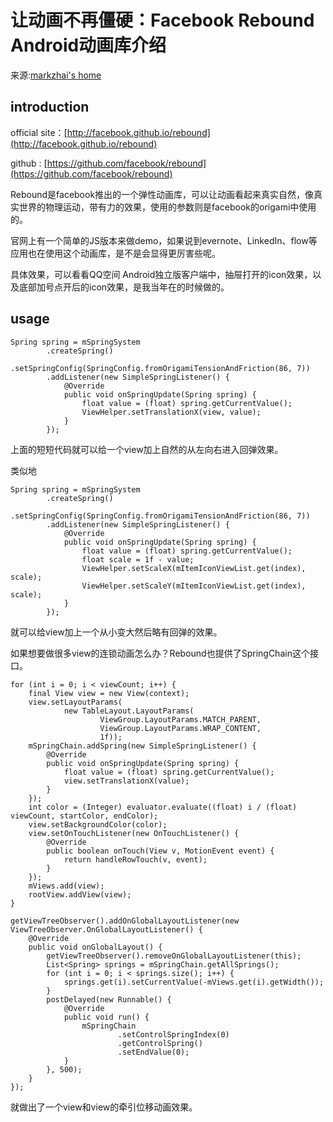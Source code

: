 # 让动画不再僵硬：Facebook Rebound Android动画库介绍

来源:[markzhai's home](http://blog.zhaiyifan.cn/2015/03/13/%E8%AE%A9%E5%8A%A8%E7%94%BB%E4%B8%8D%E5%86%8D%E5%83%B5%E7%A1%AC%EF%BC%9AFacebook-Rebound-Android%E5%8A%A8%E7%94%BB%E5%BA%93%E4%BB%8B%E7%BB%8D/)

## introduction
official site：[http://facebook.github.io/rebound](http://facebook.github.io/rebound)

github : [https://github.com/facebook/rebound](https://github.com/facebook/rebound)

Rebound是facebook推出的一个弹性动画库，可以让动画看起来真实自然，像真实世界的物理运动，带有力的效果，使用的参数则是facebook的origami中使用的。

官网上有一个简单的JS版本来做demo，如果说到evernote、LinkedIn、flow等应用也在使用这个动画库，是不是会显得更厉害些呢。

具体效果，可以看看QQ空间 Android独立版客户端中，抽屉打开的icon效果，以及底部加号点开后的icon效果，是我当年在的时候做的。

## usage

```
Spring spring = mSpringSystem
        .createSpring()
        .setSpringConfig(SpringConfig.fromOrigamiTensionAndFriction(86, 7))
        .addListener(new SimpleSpringListener() {
            @Override
            public void onSpringUpdate(Spring spring) {
                float value = (float) spring.getCurrentValue();
                ViewHelper.setTranslationX(view, value);
            }
        });
```

上面的短短代码就可以给一个view加上自然的从左向右进入回弹效果。

类似地

```
Spring spring = mSpringSystem
        .createSpring()
        .setSpringConfig(SpringConfig.fromOrigamiTensionAndFriction(86, 7))
        .addListener(new SimpleSpringListener() {
            @Override
            public void onSpringUpdate(Spring spring) {
                float value = (float) spring.getCurrentValue();
                float scale = 1f - value;
                ViewHelper.setScaleX(mItemIconViewList.get(index), scale);
                ViewHelper.setScaleY(mItemIconViewList.get(index), scale);
            }
        });
```

就可以给view加上一个从小变大然后略有回弹的效果。

如果想要做很多view的连锁动画怎么办？Rebound也提供了SpringChain这个接口。

```
for (int i = 0; i < viewCount; i++) {
    final View view = new View(context);
    view.setLayoutParams(
            new TableLayout.LayoutParams(
                    ViewGroup.LayoutParams.MATCH_PARENT,
                    ViewGroup.LayoutParams.WRAP_CONTENT,
                    1f));
    mSpringChain.addSpring(new SimpleSpringListener() {
        @Override
        public void onSpringUpdate(Spring spring) {
            float value = (float) spring.getCurrentValue();
            view.setTranslationX(value);
        }
    });
    int color = (Integer) evaluator.evaluate((float) i / (float) viewCount, startColor, endColor);
    view.setBackgroundColor(color);
    view.setOnTouchListener(new OnTouchListener() {
        @Override
        public boolean onTouch(View v, MotionEvent event) {
            return handleRowTouch(v, event);
        }
    });
    mViews.add(view);
    rootView.addView(view);
}

getViewTreeObserver().addOnGlobalLayoutListener(new ViewTreeObserver.OnGlobalLayoutListener() {
    @Override
    public void onGlobalLayout() {
        getViewTreeObserver().removeOnGlobalLayoutListener(this);
        List<Spring> springs = mSpringChain.getAllSprings();
        for (int i = 0; i < springs.size(); i++) {
            springs.get(i).setCurrentValue(-mViews.get(i).getWidth());
        }
        postDelayed(new Runnable() {
            @Override
            public void run() {
                mSpringChain
                        .setControlSpringIndex(0)
                        .getControlSpring()
                        .setEndValue(0);
            }
        }, 500);
    }
});
```

就做出了一个view和view的牵引位移动画效果。

